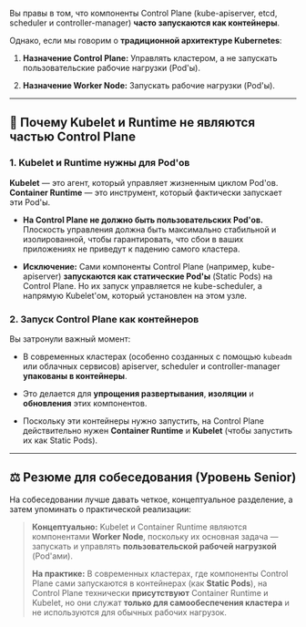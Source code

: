 
Вы правы в том, что компоненты Control Plane ($\text{kube-apiserver}$, $\text{etcd}$, $\text{scheduler}$ и $\text{controller-manager}$) **часто запускаются как контейнеры**.

Однако, если мы говорим о **традиционной архитектуре Kubernetes**:

1. **Назначение Control Plane:** Управлять кластером, а не запускать пользовательские рабочие нагрузки ($\text{Pod}$'ы).
    
2. **Назначение Worker Node:** Запускать рабочие нагрузки ($\text{Pod}$'ы).
    

---

## 🧐 Почему Kubelet и Runtime не являются частью Control Plane

### 1. Kubelet и Runtime нужны для Pod'ов

**$\text{Kubelet}$** — это агент, который управляет жизненным циклом $\text{Pod}$'ов. **$\text{Container Runtime}$** — это инструмент, который фактически запускает эти $\text{Pod}$'ы.

- **На Control Plane не должно быть пользовательских $\text{Pod}$'ов.** Плоскость управления должна быть максимально стабильной и изолированной, чтобы гарантировать, что сбои в ваших приложениях не приведут к падению самого кластера.
    
- **Исключение:** Сами компоненты Control Plane (например, $\text{kube-apiserver}$) **запускаются как статические $\text{Pod}$'ы** ($\text{Static Pods}$) на Control Plane. Но их запуск управляется не $\text{kube-scheduler}$, а напрямую $\text{Kubelet}$'ом, который установлен на этом узле.
    

### 2. Запуск Control Plane как контейнеров

Вы затронули важный момент:

- В современных кластерах (особенно созданных с помощью `kubeadm` или облачных сервисов) $\text{apiserver}$, $\text{scheduler}$ и $\text{controller-manager}$ **упакованы в контейнеры**.
    
- Это делается для **упрощения развертывания**, **изоляции** и **обновления** этих компонентов.
    
- Поскольку эти контейнеры нужно запустить, на Control Plane действительно нужен **Container Runtime** и **$\text{Kubelet}$** (чтобы запустить их как $\text{Static Pods}$).
    

---

## ⚖️ Резюме для собеседования (Уровень Senior)

На собеседовании лучше давать четкое, концептуальное разделение, а затем упоминать о практической реализации:

> **Концептуально:** $\text{Kubelet}$ и $\text{Container Runtime}$ являются компонентами **Worker Node**, поскольку их основная задача — запускать и управлять **пользовательской рабочей нагрузкой** ($\text{Pod}$'ами).
> 
> **На практике:** В современных кластерах, где компоненты Control Plane сами запускаются в контейнерах (как **$\text{Static Pods}$**), на Control Plane технически **присутствуют** $\text{Container Runtime}$ и $\text{Kubelet}$, но они служат **только для самообеспечения кластера** и не используются для обычных рабочих нагрузок.